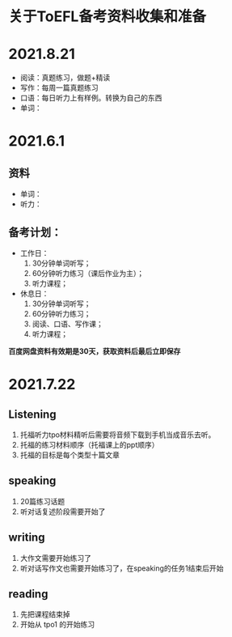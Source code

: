# 关于ToEFL备考资料收集和准备

# 2021.8.21
+ 阅读：真题练习，做题+精读
+ 写作：每周一篇真题练习
+ 口语：每日听力上有样例。转换为自己的东西
+ 单词：

# 2021.6.1
## 资料
+ 单词：
+ 听力：

## 备考计划：
+ 工作日：
    1. 30分钟单词听写；
    2. 60分钟听力练习（课后作业为主）；
    3. 听力课程；
+ 休息日：
    1. 30分钟单词听写；
    2. 60分钟听力练习；
    3. 阅读、口语、写作课；
    4. 听力课程；


**百度网盘资料有效期是30天，获取资料后最后立即保存**

# 2021.7.22
## Listening
1. 托福听力tpo材料精听后需要将音频下载到手机当成音乐去听。
2. 托福的练习材料顺序（托福课上的ppt顺序）
3. 托福的目标是每个类型十篇文章

## speaking
1. 20篇练习话题
2. 听对话复述阶段需要开始了

## writing
1. 大作文需要开始练习了
2. 听对话写作文也需要开始练习了，在speaking的任务1结束后开始

## reading
1. 先把课程结束掉
2. 开始从 tpo1 的开始练习